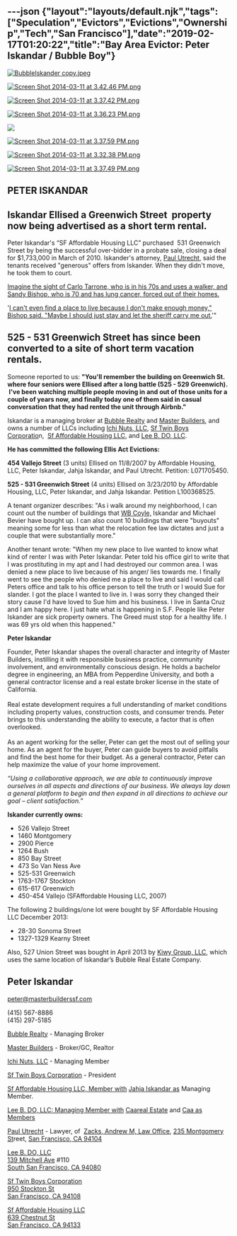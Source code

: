 ---json
{"layout":"layouts/default.njk","tags":["Speculation","Evictors","Evictions","Ownership","Tech","San Francisco"],"date":"2019-02-17T01:20:22","title":"Bay Area Evictor: Peter Iskandar / Bubble Boy"}
---

[![BubbleIskander copy.jpeg](https://images.squarespace-cdn.com/content/v1/52b7d7a6e4b0b3e376ac8ea2/1412286355508-990D3VKFCHRC3RBKPQ1B/ke17ZwdGBToddI8pDm48kNnTBge4Cqbf0CHeyOlbDEBZw-zPPgdn4jUwVcJE1ZvWhcwhEtWJXoshNdA9f1qD7Xj1nVWs2aaTtWBneO2WM-t68JmFTiKHPvT-Un8KXAALmW_5Z8CKpZukhjUYF2S_Aw/BubbleIskander+copy.jpeg)](https://images.squarespace-cdn.com/content/v1/52b7d7a6e4b0b3e376ac8ea2/1412286355508-990D3VKFCHRC3RBKPQ1B/ke17ZwdGBToddI8pDm48kNnTBge4Cqbf0CHeyOlbDEBZw-zPPgdn4jUwVcJE1ZvWhcwhEtWJXoshNdA9f1qD7Xj1nVWs2aaTtWBneO2WM-t68JmFTiKHPvT-Un8KXAALmW_5Z8CKpZukhjUYF2S_Aw/BubbleIskander+copy.jpeg) 

[![Screen Shot 2014-03-11 at 3.42.46 PM.png](https://images.squarespace-cdn.com/content/v1/52b7d7a6e4b0b3e376ac8ea2/1394577583460-I5VZ997N2JUODWOB88CS/ke17ZwdGBToddI8pDm48kHH1JSNbnpG96oUbe6184LhZw-zPPgdn4jUwVcJE1ZvWhcwhEtWJXoshNdA9f1qD7TjHkaYfD5WE2gtMQ4su2XqSL3C78Jpa8VumcF1U9mZtHVU2-3jBJLpnKCoesX7Tvg/Screen+Shot+2014-03-11+at+3.42.46+PM.png)](https://images.squarespace-cdn.com/content/v1/52b7d7a6e4b0b3e376ac8ea2/1394577583460-I5VZ997N2JUODWOB88CS/ke17ZwdGBToddI8pDm48kHH1JSNbnpG96oUbe6184LhZw-zPPgdn4jUwVcJE1ZvWhcwhEtWJXoshNdA9f1qD7TjHkaYfD5WE2gtMQ4su2XqSL3C78Jpa8VumcF1U9mZtHVU2-3jBJLpnKCoesX7Tvg/Screen+Shot+2014-03-11+at+3.42.46+PM.png) 

[![Screen Shot 2014-03-11 at 3.37.42 PM.png](https://images.squarespace-cdn.com/content/v1/52b7d7a6e4b0b3e376ac8ea2/1394577292365-DNUYSVKBPWSPDEBSFQE2/ke17ZwdGBToddI8pDm48kGj6FpVx_ZVRYGjwrRKkUyFZw-zPPgdn4jUwVcJE1ZvWQUxwkmyExglNqGp0IvTJZUJFbgE-7XRK3dMEBRBhUpwoPsIDQGyp6r2OuCsgecmA-NrrSyA7g_vsiOPxbTjy5ACy6cowryaYf3me1miYyTY/Screen+Shot+2014-03-11+at+3.37.42+PM.png)](https://images.squarespace-cdn.com/content/v1/52b7d7a6e4b0b3e376ac8ea2/1394577292365-DNUYSVKBPWSPDEBSFQE2/ke17ZwdGBToddI8pDm48kGj6FpVx_ZVRYGjwrRKkUyFZw-zPPgdn4jUwVcJE1ZvWQUxwkmyExglNqGp0IvTJZUJFbgE-7XRK3dMEBRBhUpwoPsIDQGyp6r2OuCsgecmA-NrrSyA7g_vsiOPxbTjy5ACy6cowryaYf3me1miYyTY/Screen+Shot+2014-03-11+at+3.37.42+PM.png) 

[![Screen Shot 2014-03-11 at 3.36.23 PM.png](https://images.squarespace-cdn.com/content/v1/52b7d7a6e4b0b3e376ac8ea2/1394577189753-FYDVMFL20YP8ZTGFP3WT/ke17ZwdGBToddI8pDm48kKsceDeBQ4J5ixK2PsY9HttZw-zPPgdn4jUwVcJE1ZvWhcwhEtWJXoshNdA9f1qD7XXuulcRi7K4ZJIrVbS3L9j177Ru2-N9bLUhosbAxsN-1yXUn0bifeIt8UPkXke-Mw/Screen+Shot+2014-03-11+at+3.36.23+PM.png)](https://images.squarespace-cdn.com/content/v1/52b7d7a6e4b0b3e376ac8ea2/1394577189753-FYDVMFL20YP8ZTGFP3WT/ke17ZwdGBToddI8pDm48kKsceDeBQ4J5ixK2PsY9HttZw-zPPgdn4jUwVcJE1ZvWhcwhEtWJXoshNdA9f1qD7XXuulcRi7K4ZJIrVbS3L9j177Ru2-N9bLUhosbAxsN-1yXUn0bifeIt8UPkXke-Mw/Screen+Shot+2014-03-11+at+3.36.23+PM.png) 

![](https://images.squarespace-cdn.com/content/v1/52b7d7a6e4b0b3e376ac8ea2/1394577709932-ZKTO6G2OVQSFBC3HSDYO/ke17ZwdGBToddI8pDm48kNKU_v8gJAcxDrmB-soKvj1Zw-zPPgdn4jUwVcJE1ZvWEtT5uBSRWt4vQZAgTJucoTqqXjS3CfNDSuuf31e0tVH7wdpQi_gwH_-rfgB8xc3aCDYU5QsKfHvKofLxtwAwA5XleA9PsoOHujT9UMkA80c/image-asset.jpeg)

[![Screen Shot 2014-03-11 at 3.37.59 PM.png](https://images.squarespace-cdn.com/content/v1/52b7d7a6e4b0b3e376ac8ea2/1394577291262-HUDFGFV0CMHAOOZC7MX1/ke17ZwdGBToddI8pDm48kFG6waYfBJTdfGjHzl3jVmFZw-zPPgdn4jUwVcJE1ZvWQUxwkmyExglNqGp0IvTJZUJFbgE-7XRK3dMEBRBhUpyhBEhtjJ6oV1KWtB3UwI7Mn0uDKvbwjcYN4BN1YpG17Eh3qj8sySqv_95F-KiMh_s/Screen+Shot+2014-03-11+at+3.37.59+PM.png)](https://images.squarespace-cdn.com/content/v1/52b7d7a6e4b0b3e376ac8ea2/1394577291262-HUDFGFV0CMHAOOZC7MX1/ke17ZwdGBToddI8pDm48kFG6waYfBJTdfGjHzl3jVmFZw-zPPgdn4jUwVcJE1ZvWQUxwkmyExglNqGp0IvTJZUJFbgE-7XRK3dMEBRBhUpyhBEhtjJ6oV1KWtB3UwI7Mn0uDKvbwjcYN4BN1YpG17Eh3qj8sySqv_95F-KiMh_s/Screen+Shot+2014-03-11+at+3.37.59+PM.png) 

[![Screen Shot 2014-03-11 at 3.32.38 PM.png](https://images.squarespace-cdn.com/content/v1/52b7d7a6e4b0b3e376ac8ea2/1394576972200-E483F3O5MKJO6FMOB37O/ke17ZwdGBToddI8pDm48kGf6P9XZ1X3-xxkQvTzjSdJZw-zPPgdn4jUwVcJE1ZvWQUxwkmyExglNqGp0IvTJZUJFbgE-7XRK3dMEBRBhUpzIpL1cxquOGQ2dsAGVN9gxo7CeCqVLU-FWCLGmbkpiw7Q3AYex8O9tYD0XkjnaXYo/Screen+Shot+2014-03-11+at+3.32.38+PM.png)](https://images.squarespace-cdn.com/content/v1/52b7d7a6e4b0b3e376ac8ea2/1394576972200-E483F3O5MKJO6FMOB37O/ke17ZwdGBToddI8pDm48kGf6P9XZ1X3-xxkQvTzjSdJZw-zPPgdn4jUwVcJE1ZvWQUxwkmyExglNqGp0IvTJZUJFbgE-7XRK3dMEBRBhUpzIpL1cxquOGQ2dsAGVN9gxo7CeCqVLU-FWCLGmbkpiw7Q3AYex8O9tYD0XkjnaXYo/Screen+Shot+2014-03-11+at+3.32.38+PM.png) 

[![Screen Shot 2014-03-11 at 3.37.49 PM.png](https://images.squarespace-cdn.com/content/v1/52b7d7a6e4b0b3e376ac8ea2/1394577292861-SFTILK4LJWPJITMEX973/ke17ZwdGBToddI8pDm48kFGMSevRAPIsExhjVwpgUNFZw-zPPgdn4jUwVcJE1ZvWQUxwkmyExglNqGp0IvTJZUJFbgE-7XRK3dMEBRBhUpxpFVA4snuGcM77l8VFaV2bYdD_Ry3ay3DsxGf7RunW7BpJDUXw0UFS374V-4zv1_I/Screen+Shot+2014-03-11+at+3.37.49+PM.png)](https://images.squarespace-cdn.com/content/v1/52b7d7a6e4b0b3e376ac8ea2/1394577292861-SFTILK4LJWPJITMEX973/ke17ZwdGBToddI8pDm48kFGMSevRAPIsExhjVwpgUNFZw-zPPgdn4jUwVcJE1ZvWQUxwkmyExglNqGp0IvTJZUJFbgE-7XRK3dMEBRBhUpxpFVA4snuGcM77l8VFaV2bYdD_Ry3ay3DsxGf7RunW7BpJDUXw0UFS374V-4zv1_I/Screen+Shot+2014-03-11+at+3.37.49+PM.png) 

PETER ISKANDAR
--------------

Iskandar Ellised a Greenwich Street  property now being advertised as a short term rental.
------------------------------------------------------------------------------------------

Peter Iskandar's “SF Affordable Housing LLC” purchased  531 Greenwich Street by being the successful over-bidder in a probate sale, closing a deal for $1,733,000 in March of 2010. Iskander's attorney, [Paul Utrecht](http://www.sfgate.com/?controllerName=search&action=search&channel=bayarea%2Fnevius&search=1&inlineLink=1&query=%22Paul+Utrecht%22), said the tenants received "generous" offers from Iskander. When they didn't move, he took them to court. 

[Imagine the sight of Carlo Tarrone, who is in his 70s and uses a walker, and](#) [Sandy Bishop](http://www.sfgate.com/?controllerName=search&action=search&channel=bayarea%2Fnevius&search=1&inlineLink=1&query=%22Sandy+Bishop%22)[, who is 70 and has lung cancer, forced out of their homes.](#)

'[I can't even find a place to live because I don't make enough money," Bishop said. "Maybe I should just stay and let the sheriff carry me out.](http://www.sfgate.com/bayarea/nevius/article/Developer-Peter-Iskander-s-tactics-against-tenants-2374970.php#photo-1903909)'"

**525 - 531 Greenwich Street has since been converted to a site of short term vacation rentals.**
-------------------------------------------------------------------------------------------------

Someone reported to us: **"You'll remember the building on Greenwich St. where four seniors were Ellised after a long battle (525 - 529 Greenwich).  I've been watching multiple people moving in and out of those units for a couple of years now, and finally today one of them said in casual conversation that they had rented the unit through Airbnb."**

Iskandar is a managing broker at [Bubble Realty](http://bubblerealestate.com/about/agents/) and [Master Builders](http://www.masterbuilderssf.com/company/team/index.html), and owns a number of LLCs including [Ichi Nuts, LLC](http://www.corporationwiki.com/California/San-Francisco/ichi-nuts-llc/47680892.aspx), [Sf Twin Boys Corporatio](http://www.corporationwiki.com/California/San-Francisco/sf-twin-boys-corporation/44189152.aspx)n,  [Sf Affordable Housing LLC,](http://www.corporationwiki.com/California/San-Francisco/sf-affordable-housing-llc/47158900.aspx) and [Lee B. DO, LLC](http://www.corporationwiki.com/p/2ebrh1/lee-b-do-llc).

**He has committed the following Ellis Act Evictions:**

**454 Vallejo Street** (3 units) Ellised on 11/8/2007 by Affordable Housing, LLC, Peter Iskandar, Jahja Iskandar, and Paul Utrecht. Petition: L071705450.

**525 - 531 Greenwich Street** (4 units) Ellised on 3/23/2010 by Affordable Housing, LLC, Peter Iskandar, and Jahja Iskandar. Petition L100368525.

A tenant organizer describes: "As i walk around my neighborhood, I can count out the number of buildings that [WB Coyle,](/serial-evictions) Iskandar and Michael Bevier have bought up. I can also count 10 buildings that were "buyouts" meaning some for less than what the relocation fee law dictates and just a couple that were substantially more."

Another tenant wrote: "When my new place to live wanted to know what kind of renter I was with Peter Iskandar. Peter told his office girl to write that I was prostituting in my apt and I had destroyed our common area. I was denied a new place to live because of his anger/ lies towards me. I finally went to see the people who denied me a place to live and said I would call Peters office and talk to his office person to tell the truth or I would Sue for slander. I got the place I wanted to live in. I was sorry they changed their story cause I'd have loved to Sue him and his business. I live in Santa Cruz and I am happy here. I just hate what is happening in S.F. People like Peter Iskander are sick property owners. The Greed must stop for a healthy life. I was 69 yrs old when this happened."

**Peter Iskandar**

Founder, Peter Iskandar shapes the overall character and integrity of Master Builders, instilling it with responsible business practice, community involvement, and environmentally conscious design. He holds a bachelor degree in engineering, an MBA from Pepperdine University, and both a general contractor license and a real estate broker license in the state of California.  
   
Real estate development requires a full understanding of market conditions including property values, construction costs, and consumer trends. Peter brings to this understanding the ability to execute, a factor that is often overlooked.   
   
As an agent working for the seller, Peter can get the most out of selling your home. As an agent for the buyer, Peter can guide buyers to avoid pitfalls and find the best home for their budget. As a general contractor, Peter can help maximize the value of your home improvement.

_“Using a collaborative approach, we are able to continuously improve ourselves in all aspects and directions of our business. We always lay down a general platform to begin and then expand in all directions to achieve our goal – client satisfaction.”_

**Iskander currently owns:**

*   526 Vallejo Street
*   1460 Montgomery
*   2900 Pierce
*   1264 Bush
*   850 Bay Street
*   473 So Van Ness Ave
*   525-531 Greenwich 
*   1763-1767 Stockton
*   615-617 Greenwich
*   450-454 Vallejo (SFAffordable Housing LLC, 2007)

The following 2 buildings/one lot were bought by SF Affordable Housing LLC December 2013:

*   28-30 Sonoma Street
*   1327-1329 Kearny Street

Also, 527 Union Street was bought in April 2013 by [Kiwy Group, LLC](http://www.corporationwiki.com/California/South-San-Francisco/kiwy-group-llc/135758582.aspx), which uses the same location of Iskandar’s Bubble Real Estate Company.

**Peter Iskandar**
------------------

[peter@masterbuilderssf.com](mailto:peter@masterbuilderssf.com)

(415) 567-8886  
(415) 297-5185

[Bubble Realty](http://bubblerealestate.com/about/agents/) - Managing Broker

[Master Builders](http://www.masterbuilderssf.com/company/team/index.html) - Broker/GC, Realtor

[Ichi Nuts, LLC](http://www.corporationwiki.com/California/San-Francisco/ichi-nuts-llc/47680892.aspx) - Managing Member

[Sf Twin Boys Corporation](http://www.corporationwiki.com/California/San-Francisco/sf-twin-boys-corporation/44189152.aspx) - President

[Sf Affordable Housing LLC, Member with](http://www.corporationwiki.com/California/San-Francisco/sf-affordable-housing-llc/47158900.aspx) [Jahja Iskandar as](http://www.corporationwiki.com/California/San-Francisco/jahja-iskandar/47158907.aspx) Managing Member.

[Lee B. DO, LLC: Managing Member with](http://www.corporationwiki.com/p/2ebrh1/lee-b-do-llc) [Caareal Estate](http://www.corporationwiki.com/p/2ehorq/caareal-estate) and [](http://www.corporationwiki.com/p/2ehorq/caareal-estate)[Caa as Members](http://www.corporationwiki.com/p/2ebro4/caa)

[Paul Utrecht](http://www.sfgate.com/?controllerName=search&action=search&channel=bayarea%2Fnevius&search=1&inlineLink=1&query=%22Paul+Utrecht%22) - Lawyer, of  [Zacks, Andrew M, Law Office](http://www.corporationwiki.com/California/San-Francisco/zacks-andrew-m-law-office/64700244.aspx), [235 Montgomery St](http://www.corporationwiki.com/California/San-Francisco/235-Montgomery-St-San-Francisco-CA-94104-a345685.aspx)reet, [San Francisco, CA 94104](http://www.corporationwiki.com/California/San-Francisco/235-Montgomery-St-San-Francisco-CA-94104-a345685.aspx)

[Lee B. DO, LLC](http://www.corporationwiki.com/p/2ebrh1/lee-b-do-llc)  
[139 Mitchell Ave](http://www.corporationwiki.com/California/South-San-Francisco/139-Mitchell-Ave-South-San-Francisco-CA-94080-a20103216.aspx) #110  
[South San Francisco, CA 94080](http://www.corporationwiki.com/California/South-San-Francisco/139-Mitchell-Ave-South-San-Francisco-CA-94080-a20103216.aspx)

[Sf Twin Boys Corporation](http://www.corporationwiki.com/California/San-Francisco/sf-twin-boys-corporation/44189152.aspx)  
[950 Stockton St  
San Francisco, CA 94108](http://www.corporationwiki.com/California/San-Francisco/950-Stockton-St-San-Francisco-CA-94108-a19959093.aspx)

[Sf Affordable Housing LLC](http://www.corporationwiki.com/California/San-Francisco/sf-affordable-housing-llc/47158900.aspx)  
[639 Chestnut St  
San Francisco, CA 94133](http://www.corporationwiki.com/California/San-Francisco/639-Chestnut-St-San-Francisco-CA-94133-a22873270.aspx)